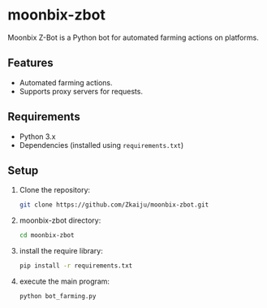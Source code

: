 # moonbix-zbot

Moonbix Z-Bot is a Python bot for automated farming actions on platforms. 

## Features
- Automated farming actions.
- Supports proxy servers for requests.

## Requirements
- Python 3.x
- Dependencies (installed using `requirements.txt`)

## Setup
1. Clone the repository:
   ```bash
   git clone https://github.com/Zkaiju/moonbix-zbot.git
2. moonbix-zbot directory:
   ```bash   
   cd moonbix-zbot
3. install the require library:
   ```bash     
   pip install -r requirements.txt
4. execute the main program:
   ```bash      
   python bot_farming.py  



